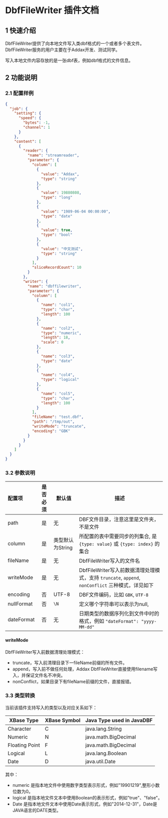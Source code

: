 # DbfFileWriter 插件文档

## 1 快速介绍

DbfFileWriter提供了向本地文件写入类dbf格式的一个或者多个表文件。DbfFileWriter服务的用户主要在于Addax开发、测试同学。

写入本地文件内容存放的是一张dbf表，例如dbf格式的文件信息。

## 2 功能说明

### 2.1 配置样例

```json
{
  "job": {
    "setting": {
      "speed": {
        "bytes": -1,
        "channel": 1
      }
    },
    "content": [
      {
        "reader": {
          "name": "streamreader",
          "parameter": {
            "column": [
              {
                "value": "Addax",
                "type": "string"
              },
              {
                "value": 19880808,
                "type": "long"
              },
              {
                "value": "1989-06-04 00:00:00",
                "type": "date"
              },
              {
                "value": true,
                "type": "bool"
              },
              {
                "value": "中文测试",
                "type": "string"
              }
            ],
            "sliceRecordCount": 10
          }
        },
        "writer": {
          "name": "dbffilewriter",
          "parameter": {
            "column": [
              {
                "name": "col1",
                "type": "char",
                "length": 100
              },
              {
                "name": "col2",
                "type": "numeric",
                "length": 18,
                "scale": 0
              },
              {
                "name": "col3",
                "type": "date"
              },
              {
                "name": "col4",
                "type": "logical"
              },
              {
                "name": "col5",
                "type": "char",
                "length": 100
              }
            ],
            "fileName": "test.dbf",
            "path": "/tmp/out",
            "writeMode": "truncate",
            "encoding": "GBK"
          }
        }
      }
    ]
  }
}
```

### 3.2 参数说明

| 配置项           | 是否必须 | 默认值       |    描述    |
| :--------------- | :------: | ------------ |-------------|
| path             |    是    | 无           | DBF文件目录，注意这里是文件夹，不是文件 |
| column           |    是    | 类型默认为String  | 所配置的表中需要同步的列集合, 是 `{type: value}` 或 `{type: index}` 的集合 |
| fileName        | 是     | 无  | DbfFileWriter写入的文件名 |
| writeMode       | 是     | 无  | DbfFileWriter写入前数据清理处理模式，支持 `truncate`, `append`, `nonConflict` 三种模式，详见如下 |
| encoding            |    否    | UTF-8         | DBF文件编码，比如 `GBK`, `UTF-8` |
| nullFormat   |    否    | `\N`         | 定义哪个字符串可以表示为null, |
| dateFormat |  否   |  无  |  日期类型的数据序列化到文件中时的格式，例如 `"dateFormat": "yyyy-MM-dd"` |

#### writeMode

DbfFileWriter写入前数据清理处理模式：

- truncate，写入前清理目录下一fileName前缀的所有文件。
- append，写入前不做任何处理，Addax DbfFileWriter直接使用filename写入，并保证文件名不冲突。
- nonConflict，如果目录下有fileName前缀的文件，直接报错。

### 3.3 类型转换

当前该插件支持写入的类型以及对应关系如下：

| XBase Type    | XBase Symbol | Java Type used in JavaDBF |
|------------   | ------------ | ---------------------------
|Character      | C            | java.lang.String          |
|Numeric        | N            | java.math.BigDecimal      |
|Floating Point | F            | java.math.BigDecimal      |
|Logical        | L            | java.lang.Boolean         |
|Date           | D            | java.util.Date            |

其中：

- numeric 是指本地文件中使用数字类型表示形式，例如"19901219",整形小数位数为0。
- logical 是指本地文件文本中使用Boolean的表示形式，例如"true"、"false"。
- Date 是指本地文件文本中使用Date表示形式，例如"2014-12-31"，Date是JAVA语言的DATE类型。
